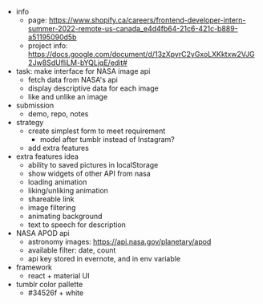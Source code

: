 - info
  - page: https://www.shopify.ca/careers/frontend-developer-intern-summer-2022-remote-us-canada_e4d4fb64-21c6-421c-b889-a51195090d5b
  - project info: https://docs.google.com/document/d/13zXpyrC2yGxoLXKktxw2VJG2Jw8SdUfliLM-bYQLjqE/edit#
- task: make interface for NASA image api
  - fetch data from NASA's api
  - display descriptive data for each image
  - like and unlike an image
- submission
  - demo, repo, notes
- strategy
  - create simplest form to meet requirement
    - model after tumblr instead of Instagram?
  - add extra features
- extra features idea
  - ability to saved pictures in localStorage
  - show widgets of other API from nasa
  - loading animation
  - liking/unliking animation
  - shareable link
  - image filtering
  - animating background
  - text to speech for description
- NASA APOD api
  - astronomy images: https://api.nasa.gov/planetary/apod
  - available filter: date, count
  - api key stored in evernote, and in env variable
- framework
  - react + material UI
- tumblr color pallette
  - #34526f + white
